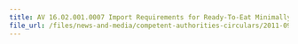 ```yaml
---
title: AV 16.02.001.0007 Import Requirements for Ready-To-Eat Minimally Processed (MP) Fruits & Vegetables from Malaysia 
file_url: /files/news-and-media/competent-authorities-circulars/2011-09-30-CA2.pdf
---
```


